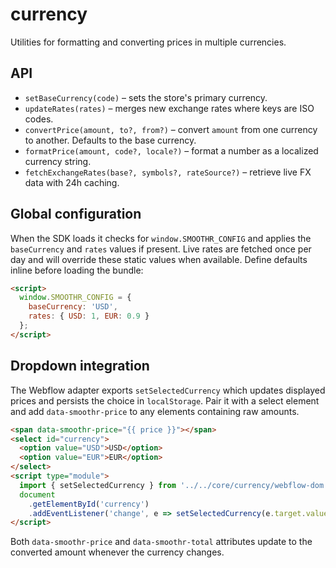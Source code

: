 # currency

Utilities for formatting and converting prices in multiple currencies.

## API

- `setBaseCurrency(code)` – sets the store's primary currency.
- `updateRates(rates)` – merges new exchange rates where keys are ISO codes.
- `convertPrice(amount, to?, from?)` – convert `amount` from one currency to
  another. Defaults to the base currency.
- `formatPrice(amount, code?, locale?)` – format a number as a localized
  currency string.
- `fetchExchangeRates(base?, symbols?, rateSource?)` – retrieve live FX data with 24h caching.

## Global configuration

When the SDK loads it checks for `window.SMOOTHR_CONFIG` and applies the
`baseCurrency` and `rates` values if present. Live rates are fetched once per
day and will override these static values when available. Define defaults inline
before loading the bundle:

```html
<script>
  window.SMOOTHR_CONFIG = {
    baseCurrency: 'USD',
    rates: { USD: 1, EUR: 0.9 }
  };
</script>
```

## Dropdown integration

The Webflow adapter exports `setSelectedCurrency` which updates displayed prices
and persists the choice in `localStorage`. Pair it with a select element and add
`data-smoothr-price` to any elements containing raw amounts.

```html
<span data-smoothr-price="{{ price }}"></span>
<select id="currency">
  <option value="USD">USD</option>
  <option value="EUR">EUR</option>
</select>
<script type="module">
  import { setSelectedCurrency } from '../../core/currency/webflow-dom.js';
  document
    .getElementById('currency')
    .addEventListener('change', e => setSelectedCurrency(e.target.value));
</script>
```

Both `data-smoothr-price` and `data-smoothr-total` attributes update to the
converted amount whenever the currency changes.
